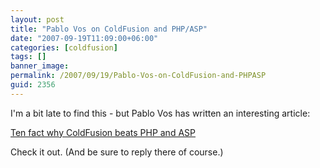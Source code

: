 ```yaml
---
layout: post
title: "Pablo Vos on ColdFusion and PHP/ASP"
date: "2007-09-19T11:09:00+06:00"
categories: [coldfusion]
tags: []
banner_image: 
permalink: /2007/09/19/Pablo-Vos-on-ColdFusion-and-PHPASP
guid: 2356
---
```


I'm a bit late to find this - but Pablo Vos has written an interesting article:

<a href="http://www.pablovos.com/index.cfm/2007/9/4/Ten-facts-why-Coldfusion-beats-PHP">Ten  fact why ColdFusion beats PHP and ASP</a>

Check it out. (And be sure to reply there of course.)